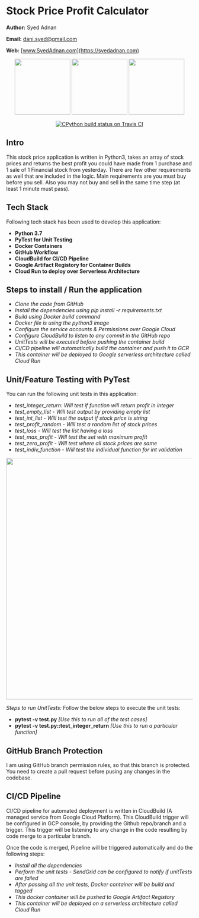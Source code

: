 # Stock Price Profit Calculator

**Author:** Syed Adnan

**Email:** dani.syed@gmail.com

**Web:** [www.SyedAdnan.com](https://syedadnan.com)

<p align="center">
<img src="https://www.python.org/static/community_logos/python-logo-master-v3-TM-flattened.png" width="150px">   

<img src="https://www.docker.com/sites/default/files/social/docker_facebook_share.png" width="150px">   

<img src="https://blog.iron.io/wp-content/uploads/2019/04/Google-Cloud-Run.jpg" width="150px">

</p>

<p align="center">
<a href="https://travis-ci.com/python/cpython" rel="nofollow"><img alt="CPython build status on Travis CI" src="https://camo.githubusercontent.com/e2f0729c2a61f123574398512166adfdf5300f4b242a416f27e8b6ae2faa7fde/68747470733a2f2f7472617669732d63692e636f6d2f707974686f6e2f63707974686f6e2e7376673f6272616e63683d6d61696e" data-canonical-src="https://travis-ci.com/python/cpython.svg?branch=main" style="max-width: 100%;"></a>
</p>

## Intro

This stock price application is written in Python3, takes an array of stock prices and returns the best profit you could have made from 1 purchase and 1 sale of 1 Financial stock from yesterday. There are few other requirements as well that are included in the logic. Main requirements are you must buy before you sell. Also you may not buy and sell in the same time step (at least 1 minute must pass).


## Tech Stack

Following tech stack has been used to develop this application:

- **Python 3.7** 
- **PyTest for Unit Testing** 
- **Docker Containers** 
- **GitHub Workflow** 
- **CloudBuild for CI/CD Pipeline** 
- **Google Artifact Registory for Container Builds** 
- **Cloud Run to deploy over Serverless Architecture** 


## Steps to install / Run the application

- *Clone the code from GitHub*
- *Install the dependencies using pip install -r requirements.txt*
- *Build using Docker build command*
- *Docker file is using the python3 image*
- *Configure the service accounts & Permissions over Google Cloud*
- *Configure CloudBuild to listen to any commit in the GitHub repo*
- *UnitTests will be executed before pushing the container build*
- *Ci/CD pipeline will automatically build the container and push it to GCR*
- *This container will be deployed to Google serverless architecture called Cloud Run* 


## Unit/Feature Testing with PyTest

You can run the following unit tests in this application:

- *test_integer_return: Will test if function will return profit in integer*
- *test_empty_list - Will test output by providing empty list*
- *test_int_list - Will test the output if stock price is string*
- *test_profit_random - Will test a random list of stock prices*
- *test_loss - Will test the list having a loss*
- *test_max_profit - Will test the set with maximum profit*
- *test_zero_profit - Will test where all stock prices are same*
- *test_indiv_function - Will test the individual function for int validation*

<img src="https://i.ibb.co/FJjBtfX/unit-test-screen.png" width="650">

*Steps to run UnitTests:* Follow the below steps to execute the unit tests:

- **pytest -v test.py** *[Use this to run all of the test cases]*
- **pytest -v test.py::test_integer_return** *[Use this to run a particular function]*

## GitHub Branch Protection

I am using GitHub branch permission rules, so that this branch is protected. You need to create a pull request before pusing any changes in the codebase.

## CI/CD Pipeline

CI/CD pipeline for automated deployment is written in CloudBuild (A managed service from Google Cloud Platform). This CloudBuild trigger will be configured in GCP console, by providing the Github repo/branch and a trigger. This trigger will be listening to any change in the code resulting by code merge to a particular branch. 

Once the code is merged, Pipeline will be triggered automatically and do the following steps:

- *Install all the dependencies*
- *Perform the unit tests - SendGrid can be configured to notify if unitTests are failed*
- *After passing all the unit tests, Docker container will be build and tagged*
- *This docker container will be pushed to Google Artifact Registory*
- *This container will be deployed on a serverless architecture called Cloud Run*




